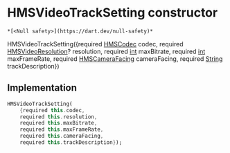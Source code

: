 


# HMSVideoTrackSetting constructor




    *[<Null safety>](https://dart.dev/null-safety)*



HMSVideoTrackSetting({required [HMSCodec](../../enum_hms_codec/HMSCodec-class.md) codec, required [HMSVideoResolution](../../model_hms_video_resolution/HMSVideoResolution-class.md)? resolution, required [int](https://api.flutter.dev/flutter/dart-core/int-class.html) maxBitrate, required [int](https://api.flutter.dev/flutter/dart-core/int-class.html) maxFrameRate, required [HMSCameraFacing](../../enum_hms_camera_facing/HMSCameraFacing-class.md) cameraFacing, required [String](https://api.flutter.dev/flutter/dart-core/String-class.html) trackDescription})





## Implementation

```dart
HMSVideoTrackSetting(
    {required this.codec,
    required this.resolution,
    required this.maxBitrate,
    required this.maxFrameRate,
    required this.cameraFacing,
    required this.trackDescription});
```








